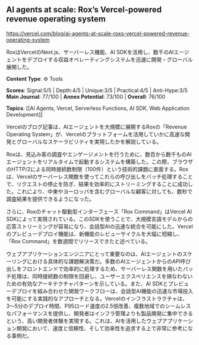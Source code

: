 ## AI agents at scale: Rox’s Vercel-powered revenue operating system

https://vercel.com/blog/ai-agents-at-scale-roxs-vercel-powered-revenue-operating-system

RoxはVercelのNext.js、サーバーレス機能、AI SDKを活用し、数千のAIエージェントをデプロイする収益オペレーティングシステムを迅速に開発・グローバル展開した。

**Content Type**: ⚙️ Tools

**Scores**: Signal:5/5 | Depth:4/5 | Unique:3/5 | Practical:4/5 | Anti-Hype:3/5
**Main Journal**: 77/100 | **Annex Potential**: 73/100 | **Overall**: 76/100

**Topics**: [[AI Agents, Vercel, Serverless Functions, AI SDK, Web Application Development]]

Vercelのブログ記事は、AIエージェントを大規模に展開するRoxの「Revenue Operating System」が、Vercelのプラットフォームを活用していかに高速な開発とグローバルなスケーラビリティを実現したかを解説している。

Roxは、見込み客の調査やエンゲージメントを行うために、数百から数千ものAIエージェントをリアルタイムで起動するシステムを構築した。この際、ブラウザのHTTP/2による同時接続数制限（100件）という技術的課題に直面する。Roxは、Vercelのサーバーレス関数を使ってこれらの呼び出しをバッチ処理することで、リクエストの停止を防ぎ、結果を効率的にストリーミングすることに成功した。これにより、中東やヨーロッパを含むグローバルな顧客に対しても、数秒で調査結果を提供できるようになった。

さらに、Roxのチャット駆動型インターフェース「Rox Command」はVercel AI SDKによって実現されている。このSDKを使うことで、大規模言語モデルからの応答ストリーミングが容易になり、会話型AIの迅速な統合を可能にした。Vercelのプレビューデプロイ機能は、新機能のレビューサイクルを大幅に短縮し、「Rox Command」を数週間でリリースできたと述べている。

ウェブアプリケーションエンジニアにとって重要なのは、AIエージェントのスケーリングにおける具体的な課題解決策だ。多数のAIエージェントからのAPI呼び出しをフロントエンドで効率的に処理するため、サーバーレス関数を用いたバッチ処理は、同時接続数の制限を回避し、ユーザーエクスペリエンスを損なわないための有効なアーキテクチャパターンを示している。また、AI SDKとプレビューデプロイを組み合わせた開発ワークフローは、会話型AI機能の迅速な市場投入を可能にする実践的なアプローチとなる。Vercelのインフラストラクチャは、3〜5分のデプロイ時間、P95ロード速度の2.5倍改善、複数地域でのシームレスなパフォーマンスを提供し、開発者はインフラ管理よりも製品開発に集中できるという、高い開発者体験を実現する。これは、AIを活用したウェブアプリケーション開発において、速度と信頼性、そして効率性を追求する上で非常に参考になる事例だ。